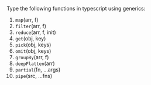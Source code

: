 Type the following functions in typescript using generics:

1. `map`(arr, f)
2. `filter`(arr, f)
3. `reduce`(arr, f, init)
4. `get`(obj, key)
5. `pick`(obj, keys)
6. `omit`(obj, keys)
7. `groupBy`(arr, f)
8. `deepFlatten`(arr)
9. `partial`(fn, ...args)
10. `pipe`(src, ...fns)
